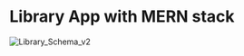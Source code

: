 # Library App with MERN stack




![Library_Schema_v2](https://user-images.githubusercontent.com/53595687/126787957-58c326c9-1f0a-4721-bcbb-f01c89c07a5e.png)

